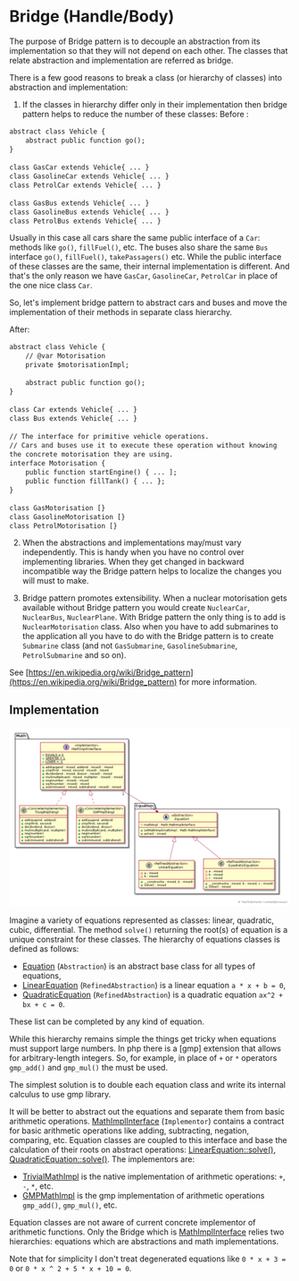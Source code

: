 Bridge (Handle/Body)
====================

The purpose of Bridge pattern is to decouple an abstraction from its implementation so that they will not depend on each other.
The classes that relate abstraction and implementation are referred as bridge.

There is a few good reasons to break a class (or hierarchy of classes) into abstraction and implementation:

1. If the classes in hierarchy differ only in their implementation then bridge pattern helps to reduce the number of these classes:
Before :
```
abstract class Vehicle {
    abstract public function go();
}

class GasCar extends Vehicle{ ... }
class GasolineCar extends Vehicle{ ... }
class PetrolCar extends Vehicle{ ... }

class GasBus extends Vehicle{ ... }
class GasolineBus extends Vehicle{ ... }
class PetrolBus extends Vehicle{ ... }
```

Usually in this case all cars share the same public interface of a `Car`: methods like `go()`, `fillFuel()`, etc.
The buses also share the same `Bus` interface `go()`, `fillFuel()`, `takePassagers()` etc.
While the public interface of these classes are the same, their internal implementation is different. 
And that's the only reason we have `GasCar`, `GasolineCar`, `PetrolCar` in place of the one nice class `Car`.

So, let's implement bridge pattern to abstract cars and buses and move the implementation of their methods 
in separate class hierarchy.

After:

```
abstract class Vehicle {
    // @var Motorisation
    private $motorisationImpl;
    
    abstract public function go();
}

class Car extends Vehicle{ ... }
class Bus extends Vehicle{ ... }

// The interface for primitive vehicle operations. 
// Cars and buses use it to execute these operation without knowing the concrete motorisation they are using. 
interface Motorisation {
    public function startEngine() { ... ];
    public function fillTank() { ... };
}

class GasMotorisation [}
class GasolineMotorisation [}
class PetrolMotorisation [}
```

2. When the abstractions and implementations may/must vary independently. This is handy when you have no control over
implementing libraries. When they get changed in backward incompatible way the Bridge pattern helps to localize
the changes you will must to make.

3. Bridge pattern promotes extensibility. When a nuclear motorisation gets available without Bridge pattern you would create
`NuclearCar`, `NuclearBus`, `NuclearPlane`. With Bridge pattern the only thing is to add is `NuclearMotorisation` class.
Also when you have to add submarines to the application all you have to do with the Bridge pattern is to create `Submarine` 
class (and not `GasSubmarine`, `GasolineSubmarine`, `PetrolSubmarine` and so on).

See [https://en.wikipedia.org/wiki/Bridge_pattern](https://en.wikipedia.org/wiki/Bridge_pattern) for more information.

## Implementation

![Bridge pattern pattern class diagram](doc/bridge.png)

Imagine a variety of equations represented as classes: linear, quadratic, cubic, differential. 
The method `solve()` returning the root(s) of equation is a unique constraint for these classes. 
The hierarchy of equations classes is defined as follows:

- [Equation] (`Abstraction`) is an abstract base class for all types of equations,
- [LinearEquation] (`RefinedAbstraction`) is a linear equation `a * x + b = 0`,
- [QuadraticEquation] (`RefinedAbstraction`) is a quadratic equation `ax^2 + bx + c = 0`.

These list can be completed by any kind of equation.

While this hierarchy remains simple the things get tricky when equations must support large numbers.
In php there is a [gmp] extension that allows for arbitrary-length integers. 
So, for example, in place of `+` or `*` operators `gmp_add()` and `gmp_mul()` the must be used.

The simplest solution is to double each equation class and write its internal calculus to use gmp library.

It will be better to abstract out the equations and separate them from basic arithmetic operations. 
[MathImplInterface] (`Implementor`) contains a contract for basic arithmetic operations like adding, subtracting, negation, comparing, etc.
Equation classes are coupled to this interface and base the calculation of their roots on abstract operations:
[LinearEquation::solve()], [QuadraticEquation::solve()]. The implementors are:
- [TrivialMathImpl] is the native implementation of arithmetic operations: `+`, `-`, `*`, etc.
- [GMPMathImpl] is the gmp implementation of arithmetic operations `gmp_add()`, `gmp_mul()`, etc.

Equation classes are not aware of current concrete implementor of arithmetic functions. 
Only the Bridge which is [MathImplInterface] relies two hierarchies: 
equations which are abstractions and math implementations.

Note that for simplicity I don't treat degenerated equations like `0 * x + 3 = 0` or `0 * x ^ 2 + 5 * x + 10 = 0`.

[Equation]: Equation/Equation.php
[LinearEquation]: Equation/LinearEquation.php
[LinearEquation::solve()]: Equation/LinearEquation.php#L39
[QuadraticEquation]: Equation/QuadraticEquation.php
[QuadraticEquation::solve()]: Equation/QuadraticEquation.php#L46
[MathImplInterface]: Math/MathImplInterface.php
[TrivialMathImpl]: Math/TrivialMathImpl.php
[GMPMathImpl]: Math/GMPMathImpl.php
